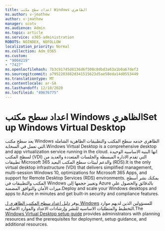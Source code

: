 ```yaml
---
title: اعداد سطح مكتب Windows الظاهري
ms.author: v-jmathew
author: v-jmathew
manager: scotv
ms.audience: Admin
ms.topic: article
ms.service: o365-administration
ROBOTS: NOINDEX, NOFOLLOW
localization_priority: Normal
ms.collection: Adm_O365
ms.custom:
- "9004219"
- "7427"
ms.openlocfilehash: 7b3c91745d8136d6f508c8dbd3a63a1b0a67def3
ms.sourcegitcommit: a7952283882d341515623d5ae58eda14d0553449
ms.translationtype: MT
ms.contentlocale: ar-SA
ms.lasthandoff: 12/10/2020
ms.locfileid: "49676775"
---
```

# <a name="set-up-windows-virtual-desktop"></a><span data-ttu-id="6cb0e-102">اعداد سطح مكتب Windows الظاهري</span><span class="sxs-lookup"><span data-stu-id="6cb0e-102">Set up Windows Virtual Desktop</span></span>

<span data-ttu-id="6cb0e-103">يعد سطح مكتب Windows الظاهري خدمه سطح المكتب والتطبيقات الظاهرية الشاملة التي تعمل في السحابة.</span><span class="sxs-lookup"><span data-stu-id="6cb0e-103">Windows Virtual Desktop is a comprehensive desktop and app virtualization service running in the cloud.</span></span> <span data-ttu-id="6cb0e-104">انها البنية الاساسيه الوحيدة لسطح المكتب (VDI) التي تقدم الاداره المبسطة والجلسات المتعددة والعديد من تطبيقات Microsoft 365 والدعم لبيئات سطح المكتب البعيد (RDS).</span><span class="sxs-lookup"><span data-stu-id="6cb0e-104">It is the only virtual desktop infrastructure (VDI) that delivers simplified management, multi-session Windows 10, optimizations for Microsoft 365 Apps, and support for Remote Desktop Services (RDS) environments.</span></span> <span data-ttu-id="6cb0e-105">يمكنك نشر أسطح المكتب والتطبيقات في Windows وتغيير حجمها إلى Azure بالدقائق والحصول علي ميزات الأمان والتوافق المضمنة.</span><span class="sxs-lookup"><span data-stu-id="6cb0e-105">Deploy and scale your Windows desktops and apps to Azure in minutes and get built-in security and compliance features.</span></span>

<span data-ttu-id="6cb0e-106">يوفر [دليل اعداد سطح المكتب الظاهري ل Windows](https://go.microsoft.com/fwlink/?linkid=2146236) للمسؤولين الذين لديهم موارد التخطيط والمتطلبات الاساسيه للنشر وإرشادات الاعداد والموارد الاضافيه.</span><span class="sxs-lookup"><span data-stu-id="6cb0e-106">The [Windows Virtual Desktop setup guide](https://go.microsoft.com/fwlink/?linkid=2146236) provides administrators with planning resources and the prerequisites for deployment, setup guidance, and additional resources.</span></span>
